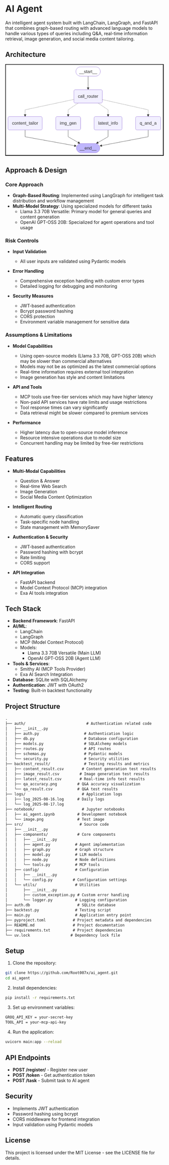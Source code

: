 # AI Agent

An intelligent agent system built with LangChain, LangGraph, and FastAPI that combines graph-based routing with advanced language models to handle various types of queries including Q&A, real-time information retrieval, image generation, and social media content tailoring.

## Architecture

![Agent Architecture](img/agent_architecture.PNG)

## Approach & Design

### Core Approach

- **Graph-Based Routing**: Implemented using LangGraph for intelligent task distribution and workflow management
- **Multi-Model Strategy**: Using specialized models for different tasks
  - Llama 3.3 70B Versatile: Primary model for general queries and content generation
  - OpenAI GPT-OSS 20B: Specialized for agent operations and tool usage

### Risk Controls

- **Input Validation**

  - All user inputs are validated using Pydantic models

- **Error Handling**

  - Comprehensive exception handling with custom error types
  - Detailed logging for debugging and monitoring

- **Security Measures**
  - JWT-based authentication
  - Bcrypt password hashing
  - CORS protection
  - Environment variable management for sensitive data

### Assumptions & Limitations

- **Model Capabilities**

  - Using open-source models (Llama 3.3 70B, GPT-OSS 20B) which may be slower than commercial alternatives
  - Models may not be as optimized as the latest commercial options
  - Real-time information requires external tool integration
  - Image generation has style and content limitations

- **API and Tools**

  - MCP tools use free-tier services which may have higher latency
  - Non-paid API services have rate limits and usage restrictions
  - Tool response times can vary significantly
  - Data retrieval might be slower compared to premium services

- **Performance**

  - Higher latency due to open-source model inference
  - Resource intensive operations due to model size
  - Concurrent handling may be limited by free-tier restrictions

## Features

- **Multi-Modal Capabilities**

  - Question & Answer
  - Real-time Web Search
  - Image Generation
  - Social Media Content Optimization

- **Intelligent Routing**

  - Automatic query classification
  - Task-specific node handling
  - State management with MemorySaver

- **Authentication & Security**

  - JWT-based authentication
  - Password hashing with bcrypt
  - Rate limiting
  - CORS support

- **API Integration**
  - FastAPI backend
  - Model Context Protocol (MCP) integration
  - Exa AI tools integration

## Tech Stack

- **Backend Framework**: FastAPI
- **AI/ML**:
  - LangChain
  - LangGraph
  - MCP (Model Context Protocol)
  - Models:
    - Llama 3.3 70B Versatile (Main LLM)
    - OpenAI GPT-OSS 20B (Agent LLM)
- **Tools & Services**:
  - Smithy AI (MCP Tools Provider)
  - Exa AI Search Integration
- **Database**: SQLite with SQLAlchemy
- **Authentication**: JWT with OAuth2
- **Testing**: Built-in backtest functionality

## Project Structure

```
.
├── auth/                           # Authentication related code
│   ├── __init__.py
│   ├── auth.py                    # Authentication logic
│   ├── db.py                      # Database configuration
│   ├── models.py                  # SQLAlchemy models
│   ├── routes.py                  # API routes
│   ├── schemas.py                 # Pydantic models
│   └── security.py                # Security utilities
├── backtest_result/               # Testing results and metrics
│   ├── content_result.csv        # Content generation test results
│   ├── image_result.csv         # Image generation test results
│   ├── latest_result.csv        # Real-time info test results
│   ├── qa_accuracy.png         # Q&A accuracy visualization
│   └── qa_result.csv           # Q&A test results
├── logs/                         # Application logs
│   ├── log_2025-08-16.log      # Daily logs
│   └── log_2025-08-17.log
├── notebook/                     # Jupyter notebooks
│   ├── ai_agent.ipynb          # Development notebook
│   └── image.png               # Test image
├── src/                         # Source code
│   ├── __init__.py
│   ├── components/             # Core components
│   │   ├── __init__.py
│   │   ├── agent.py           # Agent implementation
│   │   ├── graph.py           # Graph structure
│   │   ├── model.py           # LLM models
│   │   ├── node.py            # Node definitions
│   │   └── tools.py           # MCP tools
│   ├── config/                # Configuration
│   │   ├── __init__.py
│   │   └── config.py         # Configuration settings
│   └── utils/                 # Utilities
│       ├── __init__.py
│       ├── custom_exception.py # Custom error handling
│       └── logger.py          # Logging configuration
├── auth.db                     # SQLite database
├── backtest.py                # Testing script
├── main.py                    # Application entry point
├── pyproject.toml            # Project metadata and dependencies
├── README.md                 # Project documentation
├── requirements.txt          # Project dependencies
└── uv.lock                  # Dependency lock file
```

## Setup

1. Clone the repository:

```bash
git clone https://github.com/Root007x/ai_agent.git
cd ai_agent
```

2. Install dependencies:

```bash
pip install -r requirements.txt
```

3. Set up environment variables:

```bash
GROQ_API_KEY = your-secret-key
TOOL_API = your-mcp-api-key
```

4. Run the application:

```bash
uvicorn main:app --reload
```

## API Endpoints

- **POST /register/** - Register new user
- **POST /token** - Get authentication token
- **POST /task** - Submit task to AI agent

## Security

- Implements JWT authentication
- Password hashing using bcrypt
- CORS middleware for frontend integration
- Input validation using Pydantic models

## License

This project is licensed under the MIT License - see the LICENSE file for details.
